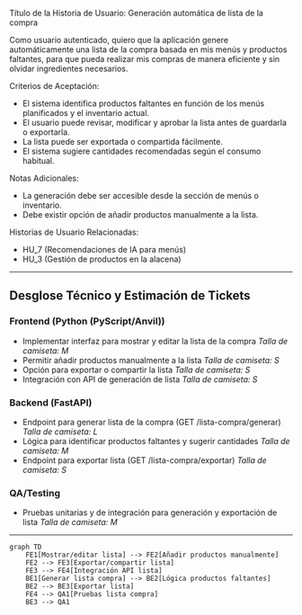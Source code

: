 Título de la Historia de Usuario:
Generación automática de lista de la compra

Como usuario autenticado,
quiero que la aplicación genere automáticamente una lista de la compra basada en mis menús y productos faltantes,
para que pueda realizar mis compras de manera eficiente y sin olvidar ingredientes necesarios.

Criterios de Aceptación:
- El sistema identifica productos faltantes en función de los menús planificados y el inventario actual.
- El usuario puede revisar, modificar y aprobar la lista antes de guardarla o exportarla.
- La lista puede ser exportada o compartida fácilmente.
- El sistema sugiere cantidades recomendadas según el consumo habitual.

Notas Adicionales:
- La generación debe ser accesible desde la sección de menús o inventario.
- Debe existir opción de añadir productos manualmente a la lista.

Historias de Usuario Relacionadas:
- HU_7 (Recomendaciones de IA para menús)
- HU_3 (Gestión de productos en la alacena)

---

## Desglose Técnico y Estimación de Tickets

### Frontend (Python (PyScript/Anvil))
- Implementar interfaz para mostrar y editar la lista de la compra
  _Talla de camiseta: M_
- Permitir añadir productos manualmente a la lista
  _Talla de camiseta: S_
- Opción para exportar o compartir la lista
  _Talla de camiseta: S_
- Integración con API de generación de lista
  _Talla de camiseta: S_

### Backend (FastAPI)
- Endpoint para generar lista de la compra (GET /lista-compra/generar)
  _Talla de camiseta: L_
- Lógica para identificar productos faltantes y sugerir cantidades
  _Talla de camiseta: M_
- Endpoint para exportar lista (GET /lista-compra/exportar)
  _Talla de camiseta: S_

### QA/Testing
- Pruebas unitarias y de integración para generación y exportación de lista
  _Talla de camiseta: M_

---

```mermaid
graph TD
    FE1[Mostrar/editar lista] --> FE2[Añadir productos manualmente]
    FE2 --> FE3[Exportar/compartir lista]
    FE3 --> FE4[Integración API lista]
    BE1[Generar lista compra] --> BE2[Lógica productos faltantes]
    BE2 --> BE3[Exportar lista]
    FE4 --> QA1[Pruebas lista compra]
    BE3 --> QA1
